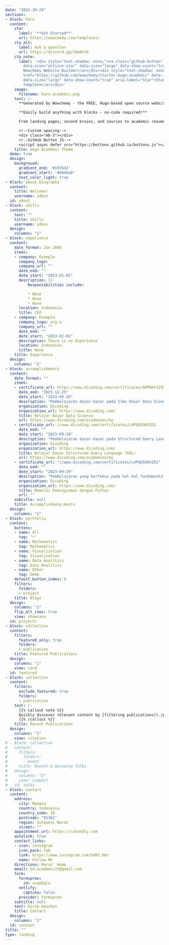 ```yaml
---
date: "2022-10-24"
sections:
- block: hero
  content:
    cta:
      label: '**Get Started**'
      url: https://wowchemy.com/templates/
    cta_alt:
      label: Ask a question
      url: https://discord.gg/z8wNYzb
    cta_note:
      label: '<div style="text-shadow: none;"><a class="github-button" href="https://github.com/wowchemy/wowchemy-hugo-themes"
        data-icon="octicon-star" data-size="large" data-show-count="true" aria-label="Star">Star
        Wowchemy Website Builder</a></div><div style="text-shadow: none;"><a class="github-button"
        href="https://github.com/wowchemy/starter-hugo-academic" data-icon="octicon-star"
        data-size="large" data-show-count="true" aria-label="Star">Star the Academic
        template</a></div>'
    image:
      filename: hero-academic.png
    text: |-
      **Generated by Wowchemy - the FREE, Hugo-based open source website builder trusted by 500,000+ sites.**

      **Easily build anything with blocks - no-code required!**

      From landing pages, second brains, and courses to academic resumés, conferences, and tech blogs.

      <!--Custom spacing-->
      <div class="mb-3"></div>
      <!--GitHub Button JS-->
      <script async defer src="https://buttons.github.io/buttons.js"></script>
    title: Hugo Academic Theme
  demo: true
  design:
    background:
      gradient_end: '#1976d2'
      gradient_start: '#004ba0'
      text_color_light: true
- block: about.biography
  content:
    title: Welcome!
    username: admin
  id: about
- block: skills
  content:
    text: ""
    title: Skills
    username: admin
  design:
    columns: "1"
- block: experience
  content:
    date_format: Jan 2006
    items:
    - company: Example
      company_logo: 
      company_url: ""
      date_end: ""
      date_start: "2023-01-01"
      description: |2-
          Responsibilities include:

          * None
          * None
          * None
      location: Indonesia
      title: CEO
    - company: Example
      company_logo: org-x
      company_url: ""
      date_end: ""
      date_start: "2023-01-01"
      description: There is no Experience
      location: Indonesia
      title: None
    title: Experience
  design:
    columns: "2"
- block: accomplishments
  content:
    date_format: ""
    items:
    - certificate_url: https://www.dicoding.com/certificates/6RPN4Y319X2M
      date_end: "2023-12-25"
      date_start: "2023-09-29"
      description: "Pembelajaran dasar-dasar pada Ilmu Dasar Data Science"
      organization: Dicoding
      organization_url: https://www.dicoding.com/
      title: Belajar Dasar Data Science
      url: https://www.dicoding.com/academies/my
    - certificate_url: //www.dicoding.com/certificates/L4PQ85GKVZO1
      date_end: ""
      date_start: "2023-09-29"
      description: "Pembelajaran dasar-dasar pada Structured Query Language (SQL)"
      organization: Dicoding
      organization_url: https://www.dicoding.com/
      title: Belajar Dasar Structured Query Language (SQL)
      url: https://www.dicoding.com/academies/my
    - certificate_url: "//www.dicoding.com/certificates/L4PQ85GKVZO1"
      date_end: ""
      date_start: "2023-09-29"
      description: "Pembelajaran yang berfokus pada hal-hal fundamental terkait bahasa pemrograman Python"
      organization: Dicoding
      organization_url: https://www.dicoding.com/
      title: Memulai Pemrograman dengan Python
      url: ""
    subtitle: null
    title: Accomplish&shy;ments
  design:
    columns: "2"
- block: portfolio
  content:
    buttons:
    - name: All
      tag: '*'
    - name: Mathematics
      tag: Mathematics
    - name: Visualization
      tag: Visualization
    - name: Data Analitics
      tag: Data Analitics
    - name: Other
      tag: Demo
    default_button_index: 0
    filters:
      folders:
      - project
    title: Blogs
  design:
    columns: "2"
    flip_alt_rows: true
    view: showcase
  id: projects
- block: collection
  content:
    filters:
      featured_only: true
      folders:
      - publication
    title: Featured Publications
  design:
    columns: "2"
    view: card
  id: featured
- block: collection
  content:
    filters:
      exclude_featured: true
      folders:
      - publication
    text: |-
      {{% callout note %}}
      Quickly discover relevant content by [filtering publications](./publication/).
      {{% /callout %}}
    title: Recent Publications
  design:
    columns: "2"
    view: citation
# - block: collection
#   content:
#     filters:
#       folders:
#       - event
#     title: Recent & Upcoming Talks
#   design:
#     columns: "2"
#     view: compact
#   id: talks
- block: contact
  content:
    address:
      city: Mamasa
      country: Indonesia
      country_code: ID
      postcode: "91362"
      region: Sulawesi Barat
      street: ""
    appointment_url: https://calendly.com
    autolink: true
    contact_links:
    - icon: instagram
      icon_pack: fab
      link: https://www.instagram.com/hd03.00/
      name: Follow Me
    directions: Harun' Home
    email: hd.academic23@gmail.com
    form:
      formspree:
        id: xoqobqlo
      netlify:
        captcha: false
      provider: formspree
    subtitle: null
    text: Kirim masukan
    title: Contact
  design:
    columns: "2"
  id: contact
title: ""
type: landing
---
```


